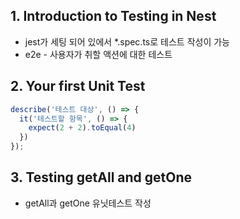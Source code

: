 ## 1. Introduction to Testing in Nest
* jest가 세팅 되어 있에서 *.spec.ts로 테스트 작성이 가능
* e2e - 사용자가 취할 액션에 대한 테스트

## 2. Your first Unit Test
```ts
describe('테스트 대상', () => {
  it('테스트할 항목', () => {
    expect(2 + 2).toEqual(4)
  })
});
```

## 3. Testing getAll and getOne
* getAll과 getOne 유닛테스트 작성
